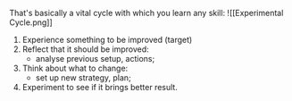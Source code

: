 That's basically a vital cycle with which you learn any skill:
![[Experimental Cycle.png]]

1. Experience something to be improved (target)
2. Reflect that it should be improved:
	- analyse previous setup, actions;
3. Think about what to change:
	- set up new strategy, plan;
4. Experiment to see if it brings better result.

